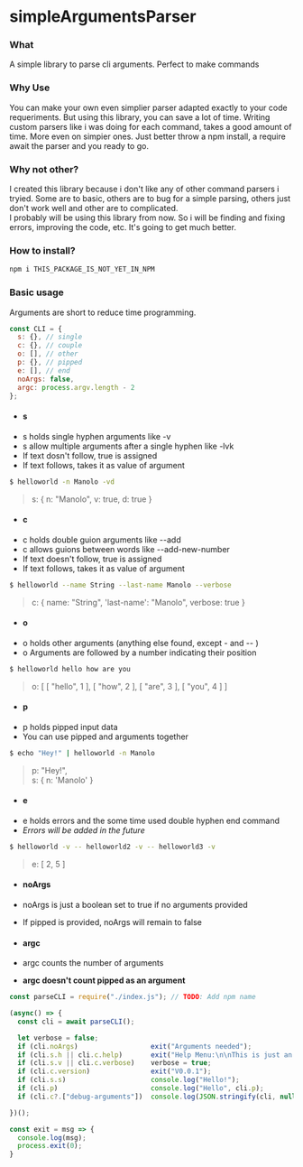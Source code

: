 # simpleArgumentsParser

### What
A simple library to parse cli arguments. Perfect to make commands

### Why Use
You can make your own even simplier parser adapted exactly to your code requeriments. But using this library, you can save a lot of time. Writing custom parsers like i was doing for each command, takes a good amount of time. More even on simpier ones. Just better throw a npm install, a require await the parser and you ready to go.

### Why not other?
I created this library because i don't like any of other command parsers i tryied. Some are to basic, others are to bug for a simple parsing, others just don't work well and other are to complicated.  
I probably will be using this library from now. So i will be finding and fixing errors, improving the code, etc. It's going to get much better. 

### How to install?

```bash
npm i THIS_PACKAGE_IS_NOT_YET_IN_NPM
```

### Basic usage

Arguments are short to reduce time programming.  
```javascript
const CLI = {
  s: {}, // single
  c: {}, // couple
  o: [], // other
  p: {}, // pipped
  e: [], // end
  noArgs: false,
  argc: process.argv.length - 2
};
```

- #### s   
- s holds single hyphen arguments like -v  
- s allow multiple arguments after a single hyphen like -lvk  
- If text dosn't follow, true is assigned  
- If text follows, takes it as value of argument  
```bash
$ helloworld -n Manolo -vd
```
> s: { n: "Manolo", v: true, d: true }  
  
- #### c  
- c holds double guion arguments like --add    
- c allows guions between words like --add-new-number  
- If text doesn't follow, true is assigned  
- If text follows, takes it as value of argument  
```bash
$ helloworld --name String --last-name Manolo --verbose  
```
> c: { name: "String", 'last-name': "Manolo", verbose: true }  
  
- #### o  
- o holds other arguments (anything else found, except - and -- )  
- o Arguments are followed by a number indicating their position  
```bash
$ helloworld hello how are you
```
> o: [ [ "hello", 1 ], [ "how", 2 ], [ "are", 3 ], [ "you", 4 ] ]  
  
- #### p  
- p holds pipped input data  
- You can use pipped and arguments together  
```bash
$ echo "Hey!" | helloworld -n Manolo  
```
> p: "Hey!",  
> s: { n: 'Manolo' }  

- #### e  
- e holds errors and the some time used double hyphen end command  
- _Errors will be added in the future_  
```bash
$ helloworld -v -- helloworld2 -v -- helloworld3 -v  
```
> e: [ 2, 5 ]  

- #### noArgs  
- noArgs is just a boolean set to true if no arguments provided   
- If pipped is provided, noArgs will remain to false   

- #### argc  
- argc counts the number of arguments  
- __argc doesn't count pipped as an argument__  


```javascript
const parseCLI = require("./index.js"); // TODO: Add npm name

(async() => {
  const cli = await parseCLI();

  let verbose = false;
  if (cli.noArgs)                  exit("Arguments needed");
  if (cli.s.h || cli.c.help)       exit("Help Menu:\n\nThis is just an example");
  if (cli.s.v || cli.c.verbose)    verbose = true;
  if (cli.c.version)               exit("V0.0.1");
  if (cli.s.s)                     console.log("Hello!");
  if (cli.p)                       console.log("Hello", cli.p);
  if (cli.c?.["debug-arguments"])  console.log(JSON.stringify(cli, null, 4));

})();

const exit = msg => {
  console.log(msg);
  process.exit(0);
}
```


